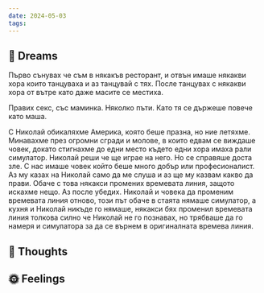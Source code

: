 ```yaml
---
date: 2024-05-03
tags:
---
```


## 💭 Dreams
Първо сънувах че съм в някакъв ресторант, и отвън имаше някакви хора които танцуваха и аз танцувай с тях. После танцувах с някакви хора от вътре като даже масите се местиха. 

Правих секс, със маминка. Няколко пъти. Като тя се държеше повече като маша. 

С Николай обикаляхме Америка, която беше празна, но ние летяхме. Минавахме през огромни сгради и молове, в които едвам се виждаше човек, докато стигнахме до едни место където едни хора имаха рали симулатор. Николай реши че ще играе на него. Но се справяше доста зле. С нас имаше човек който беше много добър или професионалист. Аз му казах на Николай само да ме слуша и аз ще му казвам какво да прави. Обаче с това някакси промених времевата линия, защото искахме нещо. Аз после убедих. Николай и човека да променим времевата линия отново, този път обаче в стаята нямаше симулатор, а кухня и Николай никъде го нямаше, някакси бях променил времевата линия толкова силно че Николай не го познавах, но трябваше да го намеря и симулатора за да се върнем в оригиналната времева линия. 


## 🤔 Thoughts 

## 🌞 Feelings 

